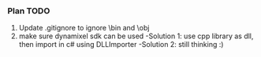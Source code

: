 ### Plan TODO

1. Update .gitignore to ignore \bin and \obj 
2. make sure dynamixel sdk can be used
-Solution 1: use cpp library as dll, then import in c# using DLLImporter
-Solution 2: still thinking :)
